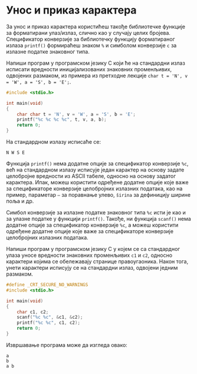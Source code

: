 # Унос и приказ карактера

За унос и приказ карактера користићеш такође библиотечке функције за
форматирани улаз/излаз, слично као у случају целих бројева. Спецификатор
конверзије за библиотечку функцију форматираног излаза `printf()` формираћеш
знаком `%` и симболом конверзије `c` за излазне податке знаковног типа.

Напиши програм у програмском језику C који ће на стандардни излаз исписати
вредности иницијализованих знаковних променљивих, одвојених размаком, из
примера из претходне лекције `char t = 'N', v = 'W', a = 'S', b = 'E';`.

```c
#include <stdio.h>

int main(void)
{
    char char t = 'N', v = 'W', a = 'S', b = 'E';
    printf("%c %c %c %c", t, v, a, b);
    return 0;
}
```

На стандардном излазу исписаће се:

```text
N W S E
```

Функција `printf()` нема додатне опције за спецификатор конверзије `%c`, већ на
стандардном излазу исписује један карактер на основу задате целобројне
вредности из ASCII табеле, односно на основу задатог карактера. Ипак, можеш
користити одређене додатне опције које важе за спецификаторе конверзије
целобројних излазних података, као на пример, параметар `–` за поравнање улево,
`širina` за дефиницију ширине поља и др.

Симбол конверзије за излазне податке знаковног типа `%c` исти је као и за
улазне податке у функцији `printf()`. Такође, ни функција `scanf()` нема
додатне опције за спецификатор конверзије `%c`, а можеш користити одређене
додатне опције које важе за спецификаторе конверзије целобројних излазних
података.

Напиши програм у програмском језику C у којем се са стандардног улаза уносе
вредности знаковних променљивих `c1` и `c2`, односно карактери којима се
обележавају странице правоугаоника. Након тога, унети карактери исписују се на
стандардни излаз, одвојени једним размаком.

```c
#define _CRT_SECURE_NO_WARNINGS
#include <stdio.h>

int main(void)
{
    char c1, c2;
    scanf("%c %c", &c1, &c2);
    printf("%c %c", c1, c2);
    return 0;
}
```

Извршавање програма може да изгледа овако:

```text
a
b
a b
```

